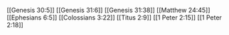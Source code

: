 [[Genesis 30:5]]
[[Genesis 31:6]]
[[Genesis 31:38]]
[[Matthew 24:45]]
[[Ephesians 6:5]]
[[Colossians 3:22]]
[[Titus 2:9]]
[[1 Peter 2:15]]
[[1 Peter 2:18]]
